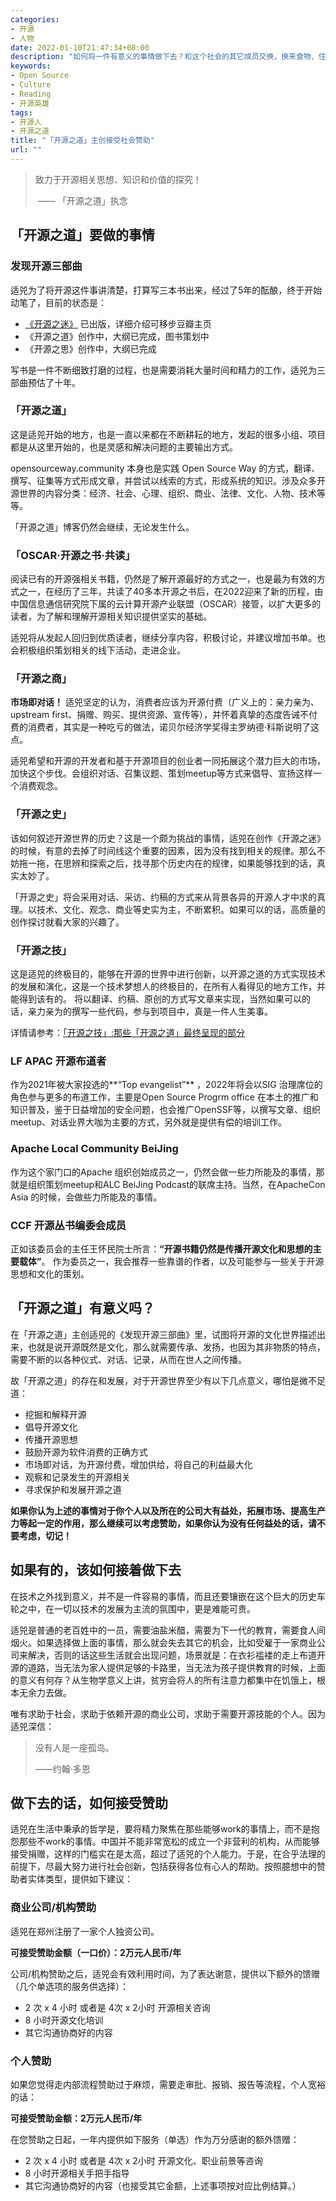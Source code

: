 ```yaml
---
categories:
- 开源
- 人物
date: 2022-01-10T21:47:34+08:00
description: "如何将一件有意义的事情做下去？和这个社会的其它成员交换，换来食物、住房、能量、工具来可持续性的做下去。如何交换始终是人类社会各式各样的选择：接受政府分配、商业运营、非营利接受捐赠、任职于某组织等等不一而足，其中接受赞助也是可能的方式，适兕在不断地寻求某种可能性。"
keywords:
- Open Source
- Culture
- Reading
- 开源英雄
tags:
- 开源人
- 开源之道
title: "「开源之道」主创接受社会赞助"
url: ""
---
```


> 致力于开源相关思想、知识和价值的探究！
>
> ​            —— 「开源之道」执念

## 「开源之道」要做的事情

### 发现开源三部曲

适兕为了将开源这件事讲清楚，打算写三本书出来，经过了5年的酝酿，终于开始动笔了，目前的状态是：

* [《开源之迷》](https://book.douban.com/subject/35716759/) 已出版，详细介绍可移步豆瓣主页
* 《开源之道》创作中，大纲已完成，图书策划中
* 《开源之思》创作中，大纲已完成

写书是一件不断细致打磨的过程，也是需要消耗大量时间和精力的工作，适兕为三部曲预估了十年。

### 「开源之道」

这是适兕开始的地方，也是一直以来都在不断耕耘的地方，发起的很多小组、项目都是从这里开始的，也是灵感和解决问题的主要输出方式。

opensourceway.community 本身也是实践 Open Source Way 的方式，翻译、撰写、征集等方式形成文章，并尝试以线索的方式，形成系统的知识。涉及众多开源世界的内容分类：经济、社会、心理、组织、商业、法律、文化、人物、技术等等。

「开源之道」博客仍然会继续，无论发生什么。

### 「OSCAR·开源之书·共读」

阅读已有的开源强相关书籍，仍然是了解开源最好的方式之一，也是最为有效的方式之一，在经历了三年，共读了40多本开源之书后，在2022迎来了新的历程，由中国信息通信研究院下属的云计算开源产业联盟（OSCAR）接管，以扩大更多的读者，为了解和理解开源相关知识提供坚实的基础。

适兕将从发起人回归到优质读者，继续分享内容，积极讨论，并建议增加书单。也会积极组织策划相关的线下活动，走进企业。

### 「开源之商」

**市场即对话！** 适兕坚定的认为，消费者应该为开源付费（广义上的：亲力亲为、upstream first、捐赠、购买、提供资源、宣传等），并怀着真挚的态度告诫不付费的消费者，其实是一种吃亏的做法，诺贝尔经济学奖得主罗纳德·科斯说明了这点。

适兕希望和开源的开发者和基于开源项目的创业者一同拓展这个潜力巨大的市场，加快这个步伐。会组织对话、召集议题、策划meetup等方式来倡导、宣扬这样一个消费观念。

### 「开源之史」

该如何叙述开源世界的历史？这是一个颇为挑战的事情，适兕在创作《开源之迷》的时候，有意的去掉了时间线这个重要的因素，因为没有找到相关的规律。那么不妨拖一拖，在思辨和探索之后，找寻那个历史内在的规律，如果能够找到的话，真实太妙了。

「开源之史」将会采用对话、采访、约稿的方式来从背景各异的开源人才中求的真理。以技术、文化、观念、商业等史实为主，不断累积。如果可以的话，高质量的创作探讨就看大家的兴趣了。

### 「开源之技」

这是适兕的终极目的，能够在开源的世界中进行创新，以开源之道的方式实现技术的发展和演化，这是一个技术梦想人的终极目的，在所有人看得见的地方工作，并能得到该有的。 将以翻译、约稿、原创的方式写文章来实现，当然如果可以的话，亲力亲为的撰写一些代码，参与到项目中，真是一件人生美事。

详情请参考：[「开源之技」:那些「开源之道」最终呈现的部分](/posts/opensource_technology/the-art-of-open-source/)

### LF APAC 开源布道者

作为2021年被大家投选的**“Top evangelist”** ，2022年将会以SIG 治理席位的角色参与更多的布道工作，主要是Open Source Progrm office 在本土的推广和知识普及，鉴于日益增加的安全问题，也会推广OpenSSF等，以撰写文章、组织meetup、对话业界大咖为主要的方式，另外就是提供有偿的培训工作。

### Apache Local Community BeiJing

作为这个家门口的Apache 组织创始成员之一，仍然会做一些力所能及的事情，那就是组织策划meetup和ALC BeiJing Podcast的联席主持。当然，在ApacheCon Asia 的时候，会做些力所能及的事情。

### CCF 开源丛书编委会成员

正如该委员会的主任王怀民院士所言：**“开源书籍仍然是传播开源文化和思想的主要载体”**。 作为委员之一，我会推荐一些靠谱的作者，以及可能参与一些关于开源思想和文化的策划。

## 「开源之道」有意义吗？

在「开源之道」主创适兕的《发现开源三部曲》里，试图将开源的文化世界描述出来，也就是说开源既然是文化，那么就需要传承、发扬，也因为其非物质的特点，需要不断的以各种仪式、对话、记录，从而在世人之间传播。

故「开源之道」的存在和发展，对于开源世界至少有以下几点意义，哪怕是微不足道：

* 挖掘和解释开源
* 倡导开源文化
* 传播开源思想
* 鼓励开源为软件消费的正确方式
* 市场即对话，为开源付费，增加供给，将自己的利益最大化
* 观察和记录发生的开源相关
* 寻求保护和发展开源之道

**如果你认为上述的事情对于你个人以及所在的公司大有益处，拓展市场、提高生产力等起一定的作用，那么继续可以考虑赞助，如果你认为没有任何益处的话，请不要考虑，切记！**

## 如果有的，该如何接着做下去

在技术之外找到意义，并不是一件容易的事情，而且还要镶嵌在这个巨大的历史车轮之中，在一切以技术的发展为主流的氛围中，更是难能可贵。

适兕是普通的老百姓中的一员，需要油盐米醋，需要为下一代的教育，需要食人间烟火。如果选择做上面的事情，那么就会失去其它的机会，比如受雇于一家商业公司来解决，否则的话这些生活就会出现问题，场景就是：在衣衫褴褛的走上布道开源的道路，当无法为家人提供足够的卡路里，当无法为孩子提供教育的时候，上面的意义有何存？从生物学意义上讲，贫穷会将人的所有注意力都集中在饥饿上，根本无余力去做。

唯有求助于社会，求助于依赖开源的商业公司，求助于需要开源技能的个人。因为适兕深信：

> 没有人是一座孤岛。
>
>    ——约翰·多恩

## 做下去的话，如何接受赞助

适兕在生活中秉承的哲学是，要将精力聚焦在那些能够work的事情上，而不是抱怨那些不work的事情。中国并不能非常宽松的成立一个非营利的机构，从而能够接受捐赠，这样的门槛实在是太高，超过了适兕的个人能力。于是，在合乎法理的前提下，尽最大努力进行社会创新，包括获得各位有心人的帮助。按照臆想中的赞助者实体类型，提供如下建议：

### 商业公司/机构赞助

适兕在郑州注册了一家个人独资公司。

**可接受赞助金额（一口价）：2万元人民币/年**

公司/机构赞助之后，适兕会有效利用时间，为了表达谢意，提供以下额外的馈赠（几个单选项的服务供选择）：

* 2 次 x 4 小时 或者是 4次 x 2小时 开源相关咨询
* 8 小时开源文化培训
* 其它沟通协商好的内容

### 个人赞助

如果您觉得走内部流程赞助过于麻烦，需要走审批、报销、报告等流程，个人宽裕的话：

**可接受赞助金额：2万元人民币/年**

在您赞助之日起，一年内提供如下服务（单选）作为万分感谢的额外馈赠：

* 2 次 x 4 小时 或者是 4次 x 2小时 开源文化、职业前景等咨询
* 8 小时开源相关手把手指导
* 其它沟通协商好的内容（也接受其它金额，上述事项按对应比例结算。）
